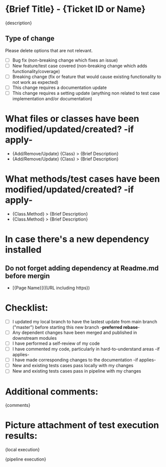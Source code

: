 # {Brief Title} - {Ticket ID or Name}

{description}

## Type of change

Please delete options that are not relevant.

- [ ] Bug fix (non-breaking change which fixes an issue)
- [ ] New feature/test case covered (non-breaking change which adds functionality/coverage)
- [ ] Breaking change (fix or feature that would cause existing functionality to not work as expected)
- [ ] This change requires a documentation update
- [ ] This change requires a setting update (anything non related to test case implementation and/or documentation)

# What files or classes have been modified/updated/created? -if apply-

- {Add/Remove/Update} {Class} > {Brief Description}
- {Add/Remove/Update} {Class} > {Brief Description}

# What methods/test cases have been modified/updated/created? -if apply-

- {Class.Method} > {Brief Description}
- {Class.Method} > {Brief Description}

# In case there's a new dependency installed
## Do not forget adding dependency at Readme.md before mergin

- [{Page Name}]({URL including https})

# Checklist:

- [ ] I updated my local branch to have the lastest update from main branch ("master") before starting this new branch -**preferred rebase**-
- [ ] Any dependent changes have been merged and published in downstream modules
- [ ] I have performed a self-review of my code
- [ ] I have commented my code, particularly in hard-to-understand areas -if applies-
- [ ] I have made corresponding changes to the documentation -if applies-
- [ ] New and existing tests cases pass locally with my changes
- [ ] New and existing tests cases pass in pipeline with my changes

# Additional comments:
{comments}

# Picture attachment of test execution results:
{local execution}

{pipeline execution}